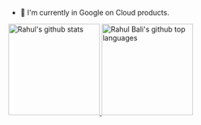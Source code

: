 - 🔭 I'm currently in Google on Cloud products.

<a href="https://github.com/rahbal">
  <img height="180em" src="https://github-readme-stats.vercel.app/api?username=snapfast&show_icons=true&theme=graywhite&count_private=true" alt="Rahul's github stats" />
  <img height="180em" src="https://github-readme-stats.vercel.app/api/top-langs/?username=snapfast&theme=graywhite&layout=compact" alt="Rahul Bali's github top languages" />
</a>
<br/>

<!--
**Rahul Bali** is a ✨ _special_ ✨ repository because its `README.md` (this file) appears on your GitHub profile.

Here are some ideas to get you started:

- 🔭 I’m currently working on ...
- 🌱 I’m currently learning ...
- 👯 I’m looking to collaborate on ...
- 🤔 I’m looking for help with ...
- 💬 Ask me about ...
- 📫 How to reach me: ...
- 😄 Pronouns: ...
- ⚡ Fun fact: ...
-->

